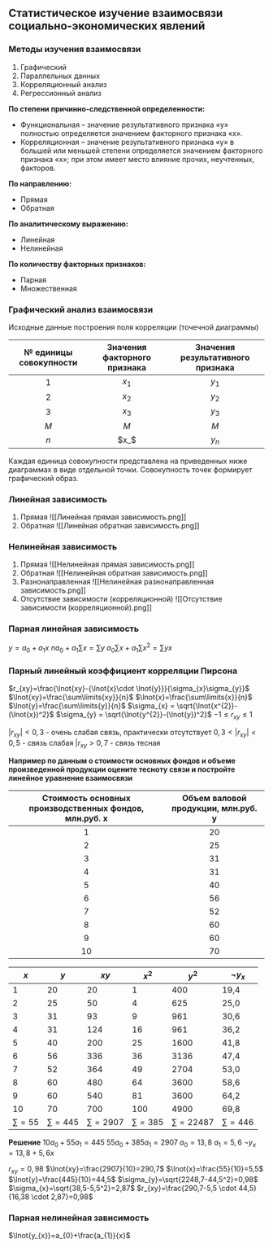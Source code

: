 ## Статистическое изучение взаимосвязи социально-экономических явлений

### Методы изучения взаимосвязи

1. Графический
2. Параллельных данных
3. Корреляционный анализ
4. Регрессионный анализ

**По степени причинно-следственной определенности:**
- Функциональная – значение результативного признака «у» полностью определяется значением факторного признака «х». 
- Корреляционная – значение результативного признака «у» в большей или меньшей степени определяется значением факторного признака «х»; при этом имеет место влияние прочих, неучтенных, факторов.

**По направлению:**
- Прямая 
- Обратная

**По аналитическому выражению:**
- Линейная
- Нелинейная

**По количеству факторных признаков:**
- Парная 
- Множественная

### Графический анализ взаимосвязи

Исходные данные построения поля корреляции (точечной диаграммы)

| № единицы совокупности | Значения факторного признака | Значения результативного признака |
|:----------------------:|:----------------------------:|:---------------------------------:|
|           1            |            $x_1$             |               $y_1$               |
|           2            |            $x_2$             |               $y_2$               |
|           3            |            $x_3$             |               $y_3$               |
|          $M$           |             $M$              |                $M$                |
|          $n$           |             $x_$             |               $y_n$               | 

Каждая единица совокупности представлена на приведенных ниже диаграммах в виде отдельной точки. Совокупность точек формирует графический образ. 

### Линейная зависимость 

1.  Прямая 
   ![[Линейная прямая зависимость.png]]
2. Обратная
   ![[Линейная обратная зависимость.png]]

### Нелинейная зависимость 

1. Прямая 
   ![[Нелинейная прямая зависимость.png]]
2. Обратная 
   ![[Нелинейная обратная зависимость.png]]
3. Разнонаправленная
   ![[Нелинейная разнонаправленная зависимость.png]]
4. Отсутствие зависимости (корреляционной)
   ![[Отсутствие зависимости (корреляционной).png]]

### Парная линейная зависимость

$y=a_{0}+a_{1}x$
$na_{0}+a_{1} \sum\limits{x} = \sum\limits{y}$
$a_{0} \sum\limits{x} + a_{1} \sum\limits{x^{2}} = \sum\limits{yx}$

### Парный линейный коэффициент корреляции Пирсона

$r_{xy}=\frac{\lnot{xy}-{\lnot{x}\cdot \lnot{y}}}{\sigma_{x}\sigma_{y}}$
$\lnot{xy}=\frac{\sum\limits{xy}}{n}$    $\lnot{x}=\frac{\sum\limits{x}}{n}$    $\lnot{y}=\frac{\sum\limits{y}}{n}$
$\sigma_{x} = \sqrt{\lnot{x^{2}}-(\lnot{x})^2}$    $\sigma_{y} = \sqrt{\lnot{y^{2}}-(\lnot{y})^2}$
$-1\le r_{xy} \le 1$

$|r_{xy}|\lt 0,3$ - очень слабая связь, практически отсутствует 
$0,3 \lt |r_{xy}| \lt 0,5$ - связь слабая 
$|r_{xy} \gt 0,7$ - связь тесная

**Например по данным о стоимости основных фондов и объеме произведенной продукции оцените тесноту связи и постройте линейное уравнение взаимосвязи**

| Стоимость основных производственных фондов, млн.руб. x | Объем валовой продукции, млн.руб. y |
|:------------------------------------------------------:|:-----------------------------------:|
|                           1                            |                 20                  |
|                           2                            |                 25                  |
|                           3                            |                 31                  |
|                           4                            |                 31                  |
|                           5                            |                 40                  |
|                           6                            |                 56                  |
|                           7                            |                 52                  |
|                           8                            |                 60                  |
|                           9                            |                 60                  |
|                           10                           |                 70                  |


| $x$              | $y$               | $xy$               | $x^{2}$           | $y^{2}$             | $\lnot{y_{x}}$    |
| ---------------- | ----------------- | ------------------ | ----------------- | ------------------- | ----------------- |
| 1                | 20                | 20                 | 1                 | 400                 | 19,4              |
| 2                | 25                | 50                 | 4                 | 625                 | 25,0              |
| 3                | 31                | 93                 | 9                 | 961                 | 30,6              |
| 4                | 31                | 124                | 16                | 961                 | 36,2              |
| 5                | 40                | 200                | 25                | 1600                | 41,8              |
| 6                | 56                | 336                | 36                | 3136                | 47,4              |
| 7                | 52                | 364                | 49                | 2704                | 53,0              |
| 8                | 60                | 480                | 64                | 3600                | 58,6              |
| 9                | 60                | 540                | 81                | 3600                | 64,2              |
| 10               | 70                | 700                | 100               | 4900                | 69,8              | 
| $\sum\limits=55$ | $\sum\limits=445$ | $\sum\limits=2907$ | $\sum\limits=385$ | $\sum\limits=22487$ | $\sum\limits=446$ |

**Решение**
$10a_{0}+55a_{1}=445$
$55a_{0}+385a_{1}=2907$
$a_{0}=13,8$
$a_{1}=5,6$
$\lnot{y_{x}}=13,8+5,6x$

$r_{xy}=0,98$
$\lnot{xy}=\frac{2907}{10}=290,7$
$\lnot{x}=\frac{55}{10}=5,5$    $\lnot{y}=\frac{445}{10}=44,5$
$\sigma_{y}=\sqrt{2248,7-44,5^2}=0,98$
$\sigma_{x}=\sqrt{38,5-5,5^2}=2,87$
$r_{xy}=\frac{290,7-5,5 \cdot 44,5}{16,38 \cdot 2,87}=0,98$

### Парная нелинейная зависимость

$\lnot{y_{x}}=a_{0}+\frac{a_{1}}{x}$

